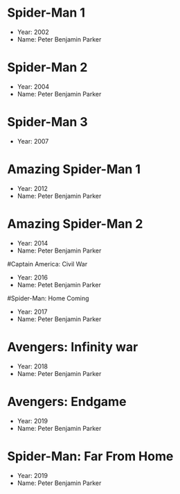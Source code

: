 # Spider-Man 1
- Year: 2002
- Name: Peter Benjamin Parker

# Spider-Man 2
- Year: 2004
- Name: Peter Benjamin Parker

# Spider-Man 3
- Year: 2007

# Amazing Spider-Man 1
- Year: 2012
- Name: Peter Benjamin Parker

# Amazing Spider-Man 2
- Year: 2014
- Name: Peter Benjamin Parker

#Captain America: Civil War
- Year: 2016
- Name: Petet Benjamin Parker

#Spider-Man: Home Coming
- Year: 2017
- Name: Peter Benjamin Parker

# Avengers: Infinity war
- Year: 2018
- Name: Peter Benjamin Parker

# Avengers: Endgame
- Year: 2019
- Name: Peter Benjamin Parker

# Spider-Man: Far From Home
- Year: 2019
- Name: Peter Benjamin Parker
